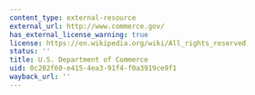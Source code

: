 ```yaml
---
content_type: external-resource
external_url: http://www.commerce.gov/
has_external_license_warning: true
license: https://en.wikipedia.org/wiki/All_rights_reserved
status: ''
title: U.S. Department of Commerce
uid: 0c202f60-e415-4ea3-91f4-f0a3919ce9f1
wayback_url: ''
---
```

